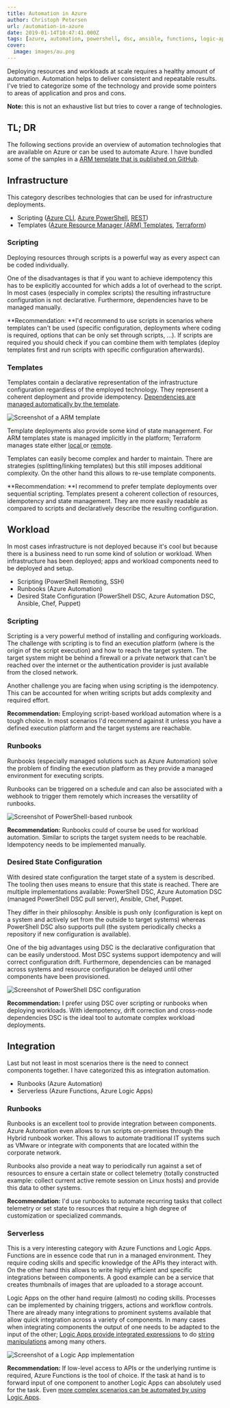 ```yaml
---
title: Automation in Azure
author: Christoph Petersen
url: /automation-in-azure
date: 2019-01-14T10:47:41.000Z
tags: [azure, automation, powershell, dsc, ansible, functions, logic-app, arm]
cover: 
  image: images/au.png
---
```


Deploying resources and workloads at scale requires a healthy amount of automation. Automation helps to deliver consistent and repeatable results. I've tried to categorize some of the technology and provide some pointers to areas of application and pros and cons.

**Note:** this is not an exhaustive list but tries to cover a range of technologies.

## TL; DR

The following sections provide an overview of automation technologies that are available on Azure or can be used to automate Azure. I have bundled some of the samples in a [ARM template that is published on GitHub](https://github.com/peterschen/blog/tree/master/azure/samples/automation-in-azure).

## Infrastructure

This category describes technologies that can be used for infrastructure deployments. 

* Scripting ([Azure CLI](https://docs.microsoft.com/en-us/cli/azure/?view=azure-cli-latest), [Azure PowerShell](https://docs.microsoft.com/en-us/powershell/azure/overview?view=azps-1.0.0), [REST](https://docs.microsoft.com/en-us/rest/api/azure/))
* Templates ([Azure Resource Manager (ARM) Templates](https://docs.microsoft.com/en-us/azure/azure-resource-manager/resource-group-authoring-templates), [Terraform](https://www.terraform.io/docs/providers/azurerm))

### Scripting

Deploying resources through scripts is a powerful way as every aspect can be coded individually.

One of the disadvantages is that if you want to achieve idempotency this has to be explicitly accounted for which adds a lot of overhead to the script. In most cases (especially in complex scripts) the resulting infrastructure configuration is not declarative. Furthermore, dependencies have to be managed manually.

**Recommendation: **I'd recommend to use scripts in scenarios where templates can't be used (specific configuration, deployments where coding is required, options that can be only set through scripts, ...). If scripts are required you should check if you can combine them with templates (deploy templates first and run scripts with specific configuration afterwards).

### Templates

Templates contain a declarative representation of the infrastructure configuration regardless of the employed technology. They represent a coherent deployment and provide idempotency. [Dependencies are managed automatically by the template](https://docs.microsoft.com/en-us/azure/azure-resource-manager/resource-group-define-dependencies).

![Screenshot of a ARM template](images/image.png)

Template deployments also provide some kind of state management. For ARM templates state is managed implicitly in the platform; Terraform manages state either [local ](https://www.terraform.io/docs/state/index.html)or [remote](https://www.terraform.io/docs/state/remote.html).

Templates can easily become complex and harder to maintain. There are strategies (splitting/linking templates) but this still imposes additional complexity. On the other hand this allows to re-use template components.

**Recommendation: **I recommend to prefer template deployments over sequential scripting. Templates present a coherent collection of resources, idempotency and state management. They are more easily readable as compared to scripts and declaratively describe the resulting configuration.

## Workload

In most cases infrastructure is not deployed because it's cool but because there is a business need to run some kind of solution or workload. When infrastructure has been deployed; apps and workload components need to be deployed and setup.

* Scripting (PowerShell Remoting, SSH)
* Runbooks (Azure Automation)
* Desired State Configuration (PowerShell DSC, Azure Automation DSC, Ansible, Chef, Puppet)

### Scripting

Scripting is a very powerful method of installing and configuring workloads. The challenge with scripting is to find an execution platform (where is the origin of the script execution) and how to reach the target system. The target system might be behind a firewall or a private network that can't be reached over the internet or the authentication provider is just available from the closed network. 

Another challenge you are facing when using scripting is the idempotency. This can be accounted for when writing scripts but adds complexity and required effort.

**Recommendation:** Employing script-based workload automation where is a tough choice. In most scenarios I'd recommend against it unless you have a defined execution platform and the target systems are reachable.

### Runbooks

Runbooks (especially managed solutions such as Azure Automation) solve the problem of finding the execution platform as they provide a managed environment for executing scripts.

Runbooks can be triggered on a schedule and can also be associated with a webhook to trigger them remotely which increases the versatility of runbooks.

![Screenshot of PowerShell-based runbook](images/image-3.png)

**Recommendation:** Runbooks could of course be used for workload automation. Similar to scripts the target system needs to be reachable. Idempotency needs to be implemented manually.

### Desired State Configuration

With desired state configuration the target state of a system is described. The tooling then uses means to ensure that this state is reached. There are multiple implementations available: PowerShell DSC, Azure Automation DSC (managed PowerShell DSC pull server), Ansible, Chef, Puppet.

They differ in their philosophy: Ansible is push only (configuration is kept on a system and actively set from the outside to target systems) whereas PowerShell DSC also supports pull (the system periodically checks a repository if new configuration is available).

One of the big advantages using DSC is the declarative configuration that can be easily understood. Most DSC systems support idempotency and will correct configuration drift. Furthermore, dependencies can be managed across systems and resource configuration be delayed until other components have been provisioned.

![Screenshot of PowerShell DSC configuration](images/image-1.png)

**Recommendation:** I prefer using DSC over scripting or runbooks when deploying workloads. With idempotency, drift correction and cross-node dependencies DSC is the ideal tool to automate complex workload deployments.

## Integration

Last but not least in most scenarios there is the need to connect components together. I have categorized this as integration automation.

* Runbooks (Azure Automation)
* Serverless (Azure Functions, Azure Logic Apps)

### Runbooks

Runbooks is an excellent tool to provide integration between components. Azure Automation even allows to run scripts on-premises through the Hybrid runbook worker. This allows to automate traditional IT systems such as VMware or integrate with components that are located within the corporate network.

Runbooks also provide a neat way to periodically run against a set of resources to ensure a certain state or collect telemetry (totally constructed example: collect current active remote session on Linux hosts) and provide this data to other systems.

**Recommendation:** I'd use runbooks to automate recurring tasks that collect telemetry or set state to resources that require a high degree of customization or specialized commands.

### Serverless

This is a very interesting category with Azure Functions and Logic Apps. Functions are in essence code that run in a managed environment. They require coding skills and specific knowledge of the APIs they interact with. On the other hand this allows to write highly efficient and specific integrations between components. A good example can be a service that creates thumbnails of images that are uploaded to a storage account. 

Logic Apps on the other hand require (almost) no coding skills. Processes can be implemented by chaining triggers, actions and workflow controls. There are already many integrations to prominent systems available that allow quick integration across a variety of components. In many cases when integrating components the output of one needs to be adapted to the input of the other; [Logic Apps provide integrated expressions](https://docs.microsoft.com/en-us/azure/logic-apps/workflow-definition-language-functions-reference#functions-in-expressions) to do [string manipulations](https://docs.microsoft.com/en-us/azure/logic-apps/workflow-definition-language-functions-reference) among many others.

![Screenshot of a Logic App implementation](images/image-4.png)

**Recommendation:** If low-level access to APIs or the underlying runtime is required, Azure Functions is the tool of choice. If the task at hand is to forward input of one component to another Logic Apps can absolutely used for the task. Even [more complex scenarios can be automated by using Logic Apps](https://docs.microsoft.com/en-us/azure/logic-apps/logic-apps-examples-and-scenarios).
